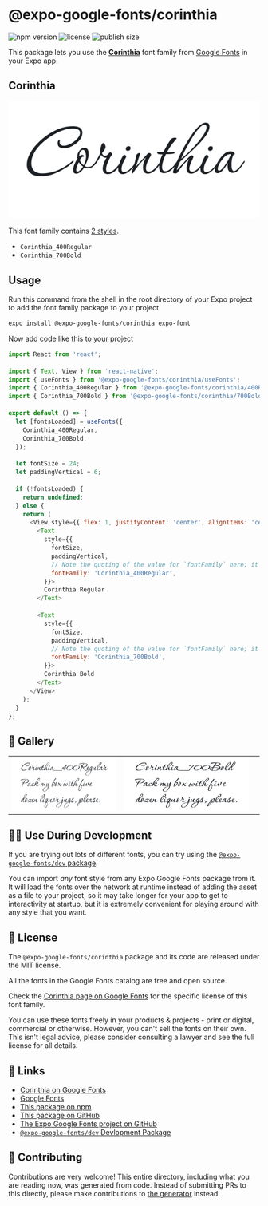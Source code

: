 # @expo-google-fonts/corinthia

![npm version](https://flat.badgen.net/npm/v/@expo-google-fonts/corinthia)
![license](https://flat.badgen.net/github/license/expo/google-fonts)
![publish size](https://flat.badgen.net/packagephobia/install/@expo-google-fonts/corinthia)

This package lets you use the [**Corinthia**](https://fonts.google.com/specimen/Corinthia) font family from [Google Fonts](https://fonts.google.com/) in your Expo app.

## Corinthia

![Corinthia](./font-family.png)

This font family contains [2 styles](#-gallery).

- `Corinthia_400Regular`
- `Corinthia_700Bold`

## Usage

Run this command from the shell in the root directory of your Expo project to add the font family package to your project
```sh
expo install @expo-google-fonts/corinthia expo-font
```

Now add code like this to your project
```js
import React from 'react';

import { Text, View } from 'react-native';
import { useFonts } from '@expo-google-fonts/corinthia/useFonts';
import { Corinthia_400Regular } from '@expo-google-fonts/corinthia/400Regular';
import { Corinthia_700Bold } from '@expo-google-fonts/corinthia/700Bold';

export default () => {
  let [fontsLoaded] = useFonts({
    Corinthia_400Regular,
    Corinthia_700Bold,
  });

  let fontSize = 24;
  let paddingVertical = 6;

  if (!fontsLoaded) {
    return undefined;
  } else {
    return (
      <View style={{ flex: 1, justifyContent: 'center', alignItems: 'center' }}>
        <Text
          style={{
            fontSize,
            paddingVertical,
            // Note the quoting of the value for `fontFamily` here; it expects a string!
            fontFamily: 'Corinthia_400Regular',
          }}>
          Corinthia Regular
        </Text>

        <Text
          style={{
            fontSize,
            paddingVertical,
            // Note the quoting of the value for `fontFamily` here; it expects a string!
            fontFamily: 'Corinthia_700Bold',
          }}>
          Corinthia Bold
        </Text>
      </View>
    );
  }
};

```

## 🔡 Gallery


||||
|-|-|-|
|![Corinthia_400Regular](.//400Regular/Corinthia_400Regular.ttf.png)|![Corinthia_700Bold](.//700Bold/Corinthia_700Bold.ttf.png)|||


## 👩‍💻 Use During Development

If you are trying out lots of different fonts, you can try using the [`@expo-google-fonts/dev` package](https://github.com/expo/google-fonts/tree/master/font-packages/dev#readme).

You can import *any* font style from any Expo Google Fonts package from it. It will load the fonts
over the network at runtime instead of adding the asset as a file to your project, so it may take longer
for your app to get to interactivity at startup, but it is extremely convenient
for playing around with any style that you want.

## 📖 License

The `@expo-google-fonts/corinthia` package and its code are released under the MIT license.

All the fonts in the Google Fonts catalog are free and open source.

Check the [Corinthia page on Google Fonts](https://fonts.google.com/specimen/Corinthia) for the specific license of this font family.

You can use these fonts freely in your products & projects - print or digital, commercial or otherwise. However, you can't sell the fonts on their own. This isn't legal advice, please consider consulting a lawyer and see the full license for all details.

## 🔗 Links

- [Corinthia on Google Fonts](https://fonts.google.com/specimen/Corinthia)
- [Google Fonts](https://fonts.google.com/)
- [This package on npm](https://www.npmjs.com/package/@expo-google-fonts/corinthia)
- [This package on GitHub](https://github.com/expo/google-fonts/tree/master/font-packages/corinthia)
- [The Expo Google Fonts project on GitHub](https://github.com/expo/google-fonts)
- [`@expo-google-fonts/dev` Devlopment Package](https://github.com/expo/google-fonts/tree/master/font-packages/dev)

## 🤝 Contributing

Contributions are very welcome! This entire directory, including what you are reading now, was generated from code. Instead of submitting PRs to this directly, please make contributions to [the generator](https://github.com/expo/google-fonts/tree/master/packages/generator) instead.
